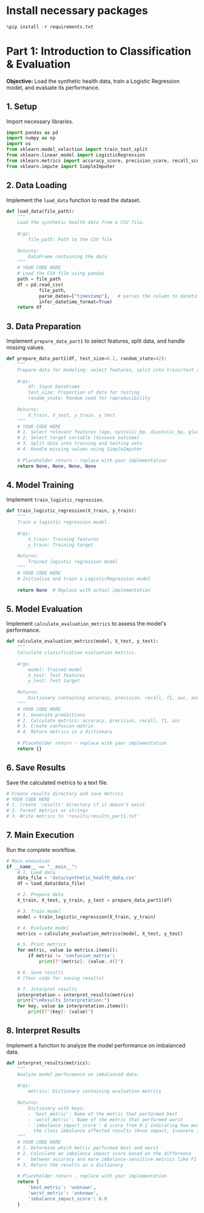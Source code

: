 # Install necessary packages

```python
%pip install -r requirements.txt
```
# Part 1: Introduction to Classification & Evaluation

**Objective:** Load the synthetic health data, train a Logistic Regression model, and evaluate its performance.

## 1. Setup

Import necessary libraries.

```python
import pandas as pd
import numpy as np
import os
from sklearn.model_selection import train_test_split
from sklearn.linear_model import LogisticRegression
from sklearn.metrics import accuracy_score, precision_score, recall_score, f1_score, roc_auc_score, confusion_matrix
from sklearn.impute import SimpleImputer
```

## 2. Data Loading

Implement the `load_data` function to read the dataset.

```python
def load_data(file_path):
    """
    Load the synthetic health data from a CSV file.
    
    Args:
        file_path: Path to the CSV file
        
    Returns:
        DataFrame containing the data
    """
    # YOUR CODE HERE
    # Load the CSV file using pandas
    path = file_path
    df = pd.read_csv(
            file_path,
            parse_dates=["timestamp"],   # parses the column to datetime dtype
            infer_datetime_format=True)
    return df
```

## 3. Data Preparation

Implement `prepare_data_part1` to select features, split data, and handle missing values.

```python
def prepare_data_part1(df, test_size=0.2, random_state=42):
    """
    Prepare data for modeling: select features, split into train/test sets, handle missing values.
    
    Args:
        df: Input DataFrame
        test_size: Proportion of data for testing
        random_state: Random seed for reproducibility
        
    Returns:
        X_train, X_test, y_train, y_test
    """
    # YOUR CODE HERE
    # 1. Select relevant features (age, systolic_bp, diastolic_bp, glucose_level, bmi)
    # 2. Select target variable (disease_outcome)
    # 3. Split data into training and testing sets
    # 4. Handle missing values using SimpleImputer
    
    # Placeholder return - replace with your implementation
    return None, None, None, None
```

## 4. Model Training

Implement `train_logistic_regression`.

```python
def train_logistic_regression(X_train, y_train):
    """
    Train a logistic regression model.
    
    Args:
        X_train: Training features
        y_train: Training target
        
    Returns:
        Trained logistic regression model
    """
    # YOUR CODE HERE
    # Initialize and train a LogisticRegression model
    
    return None  # Replace with actual implementation
```

## 5. Model Evaluation

Implement `calculate_evaluation_metrics` to assess the model's performance.

```python
def calculate_evaluation_metrics(model, X_test, y_test):
    """
    Calculate classification evaluation metrics.
    
    Args:
        model: Trained model
        X_test: Test features
        y_test: Test target
        
    Returns:
        Dictionary containing accuracy, precision, recall, f1, auc, and confusion_matrix
    """
    # YOUR CODE HERE
    # 1. Generate predictions
    # 2. Calculate metrics: accuracy, precision, recall, f1, auc
    # 3. Create confusion matrix
    # 4. Return metrics in a dictionary
    
    # Placeholder return - replace with your implementation
    return {}
```

## 6. Save Results

Save the calculated metrics to a text file.

```python
# Create results directory and save metrics
# YOUR CODE HERE
# 1. Create 'results' directory if it doesn't exist
# 2. Format metrics as strings
# 3. Write metrics to 'results/results_part1.txt'
```

## 7. Main Execution

Run the complete workflow.

```python
# Main execution
if __name__ == "__main__":
    # 1. Load data
    data_file = 'data/synthetic_health_data.csv'
    df = load_data(data_file)

    # 2. Prepare data
    X_train, X_test, y_train, y_test = prepare_data_part1(df)

    # 3. Train model
    model = train_logistic_regression(X_train, y_train)

    # 4. Evaluate model
    metrics = calculate_evaluation_metrics(model, X_test, y_test)

    # 5. Print metrics
    for metric, value in metrics.items():
        if metric != 'confusion_matrix':
            print(f"{metric}: {value:.4f}")

    # 6. Save results
    # (Your code for saving results)

    # 7. Interpret results
    interpretation = interpret_results(metrics)
    print("\nResults Interpretation:")
    for key, value in interpretation.items():
        print(f"{key}: {value}")
```

## 8. Interpret Results

Implement a function to analyze the model performance on imbalanced data.

```python
def interpret_results(metrics):
    """
    Analyze model performance on imbalanced data.
    
    Args:
        metrics: Dictionary containing evaluation metrics
        
    Returns:
        Dictionary with keys:
        - 'best_metric': Name of the metric that performed best
        - 'worst_metric': Name of the metric that performed worst
        - 'imbalance_impact_score': A score from 0-1 indicating how much
          the class imbalance affected results (0=no impact, 1=severe impact)
    """
    # YOUR CODE HERE
    # 1. Determine which metric performed best and worst
    # 2. Calculate an imbalance impact score based on the difference
    #    between accuracy and more imbalance-sensitive metrics like F1 or recall
    # 3. Return the results as a dictionary
    
    # Placeholder return - replace with your implementation
    return {
        'best_metric': 'unknown',
        'worst_metric': 'unknown',
        'imbalance_impact_score': 0.0
    }